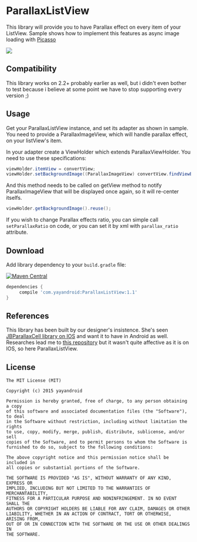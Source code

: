# ParallaxListView
This library will provide you to have Parallax effect on every item of your ListView. 
Sample shows how to implement this features as async image loading with [Picasso][1]

![](http://yayandroid.com/data/github_library/parallax_recyclerview/parallax_recyclerview.gif)

Compatibility
-------------
This library works on 2.2+ probably earlier as well, but i didn't even bother to test because i believe at some point we have to stop supporting every version ;)

Usage
-----
Get your ParallaxListView instance, and set its adapter as shown in sample. You need to provide a ParallaxImageView, which will handle parallax effect, on your listView's item. 

In your adapter create a ViewHolder which extends ParallaxViewHolder. You need to use these specifications:

```java 
viewHolder.itemView = convertView;
viewHolder.setBackgroundImage((ParallaxImageView) convertView.findViewById(R.id.parallaxImageView));
```

And this method needs to be called on getView method to notify ParallaxImageView that will be displayed once again, so it will re-center itselfs.

```java 
viewHolder.getBackgroundImage().reuse();
```

If you wish to change Parallax effects ratio, you can simple call `setParallaxRatio` on code, or you can set it by xml with `parallax_ratio` attribute.

## Download
Add library dependency to your `build.gradle` file:

[![Maven Central](https://img.shields.io/maven-central/v/com.yayandroid/ParallaxListView.svg)](http://search.maven.org/#search%7Cga%7C1%7CParallaxListView)
```groovy
dependencies {    
     compile 'com.yayandroid:ParallaxListView:1.1'
}
```

References
----------

This library has been built by our designer's insistence. She's seen [JBParallaxCell library on IOS][2] and want it to have in Android as well. Researches lead me to [this repository][3] but it wasn't quite affective as it is on IOS, so here ParallaxListView.

## License
```
The MIT License (MIT)

Copyright (c) 2015 yayandroid

Permission is hereby granted, free of charge, to any person obtaining a copy
of this software and associated documentation files (the "Software"), to deal
in the Software without restriction, including without limitation the rights
to use, copy, modify, merge, publish, distribute, sublicense, and/or sell
copies of the Software, and to permit persons to whom the Software is
furnished to do so, subject to the following conditions:

The above copyright notice and this permission notice shall be included in
all copies or substantial portions of the Software.

THE SOFTWARE IS PROVIDED "AS IS", WITHOUT WARRANTY OF ANY KIND, EXPRESS OR
IMPLIED, INCLUDING BUT NOT LIMITED TO THE WARRANTIES OF MERCHANTABILITY,
FITNESS FOR A PARTICULAR PURPOSE AND NONINFRINGEMENT. IN NO EVENT SHALL THE
AUTHORS OR COPYRIGHT HOLDERS BE LIABLE FOR ANY CLAIM, DAMAGES OR OTHER
LIABILITY, WHETHER IN AN ACTION OF CONTRACT, TORT OR OTHERWISE, ARISING FROM,
OUT OF OR IN CONNECTION WITH THE SOFTWARE OR THE USE OR OTHER DEALINGS IN
THE SOFTWARE.
```

[1]: https://github.com/square/picasso
[2]: https://github.com/jberlana/JBParallaxCell
[3]: https://github.com/bopbi/Android-Parallax-ListView-Item
